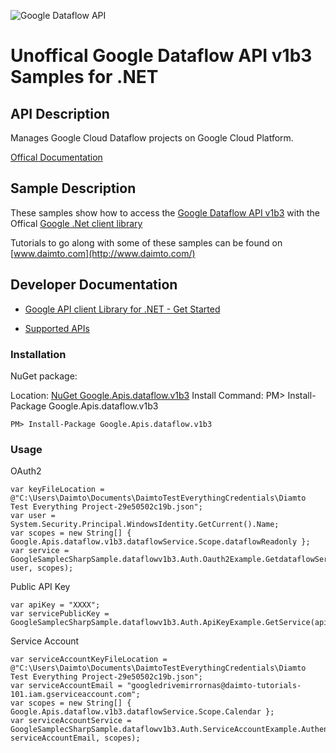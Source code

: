﻿![Google Dataflow API](http://www.google.com/images/icons/product/search-32.gif)

# Unoffical Google Dataflow API v1b3 Samples for .NET  

## API Description

Manages Google Cloud Dataflow projects on Google Cloud Platform.

[Offical Documentation](https://cloud.google.com/dataflow)

## Sample Description

These samples show how to access the [Google Dataflow API v1b3](https://cloud.google.com/dataflow) with the Offical [Google .Net client library](https://github.com/google/google-api-dotnet-client)

Tutorials to go along with some of these samples can be found on [www.daimto.com](http://www.daimto.com/)

## Developer Documentation

* [Google API client Library for .NET - Get Started](https://developers.google.com/api-client-library/dotnet/get_started)

* [Supported APIs](https://developers.google.com/api-client-library/dotnet/apis/)

### Installation

NuGet package:

Location: [NuGet Google.Apis.dataflow.v1b3](https://www.nuget.org/packages/Google.Apis.dataflow.v1b3)
Install Command: PM>  Install-Package Google.Apis.dataflow.v1b3

```
PM> Install-Package Google.Apis.dataflow.v1b3
```

### Usage

OAuth2
```
var keyFileLocation = @"C:\Users\Daimto\Documents\DaimtoTestEverythingCredentials\Diamto Test Everything Project-29e50502c19b.json";
var user = System.Security.Principal.WindowsIdentity.GetCurrent().Name;
var scopes = new String[] { Google.Apis.dataflow.v1b3.dataflowService.Scope.dataflowReadonly };
var service = GoogleSamplecSharpSample.dataflowv1b3.Auth.Oauth2Example.GetdataflowService(keyFileLocation, user, scopes);
```

Public API Key

```
var apiKey = "XXXX";
var servicePublicKey = GoogleSamplecSharpSample.dataflowv1b3.Auth.ApiKeyExample.GetService(apiKey);
```

Service Account
```
var serviceAccountKeyFileLocation = @"C:\Users\Daimto\Documents\DaimtoTestEverythingCredentials\Diamto Test Everything Project-29e50502c19b.json";
var serviceAccountEmail = "googledrivemirrornas@daimto-tutorials-101.iam.gserviceaccount.com";
var scopes = new String[] { Google.Apis.dataflow.v1b3.dataflowService.Scope.Calendar };            
var serviceAccountService = GoogleSamplecSharpSample.dataflowv1b3.Auth.ServiceAccountExample.AuthenticateServiceAccount(serviceAccountKeyFileLocation, serviceAccountEmail, scopes);
```
